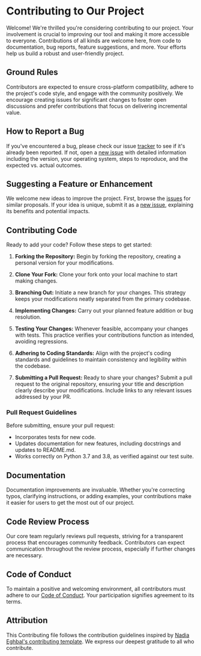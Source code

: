 # Contributing to Our Project

Welcome! We're thrilled you're considering contributing to our project. Your involvement is crucial to improving our tool and making it more accessible to everyone. Contributions of all kinds are welcome here, from code to documentation, bug reports, feature suggestions, and more. Your efforts help us build a robust and user-friendly project.

## Ground Rules

Contributors are expected to ensure cross-platform compatibility, adhere to the project's code style, and engage with the community positively. We encourage creating issues for significant changes to foster open discussions and prefer contributions that focus on delivering incremental value.

## How to Report a Bug

If you've encountered a bug, please check our issue [tracker](https://github.com/UBC-MDS/DSCI-532_2024_2_pollution-tracker/issues) to see if it's already been reported. If not, open a [new issue](https://github.com/UBC-MDS/DSCI-532_2024_2_pollution-tracker/issues/new) with detailed information including the version, your operating system, steps to reproduce, and the expected vs. actual outcomes.

## Suggesting a Feature or Enhancement

We welcome new ideas to improve the project. First, browse the [issues](https://github.com/UBC-MDS/DSCI-532_2024_2_pollution-tracker/issues) for similar proposals. If your idea is unique, submit it as a [new issue](https://github.com/UBC-MDS/DSCI-532_2024_2_pollution-tracker/issues/new), explaining its benefits and potential impacts.

## Contributing Code

Ready to add your code? Follow these steps to get started:

1. **Forking the Repository:** Begin by forking the repository, creating a personal version for your modifications.

2. **Clone Your Fork:** Clone your fork onto your local machine to start making changes.

3. **Branching Out:** Initiate a new branch for your changes. This strategy keeps your modifications neatly separated from the primary codebase.

4. **Implementing Changes:** Carry out your planned feature addition or bug resolution.

5. **Testing Your Changes:** Whenever feasible, accompany your changes with tests. This practice verifies your contributions function as intended, avoiding regressions.

6. **Adhering to Coding Standards:** Align with the project's coding standards and guidelines to maintain consistency and legibility within the codebase.

7. **Submitting a Pull Request:** Ready to share your changes? Submit a pull request to the original repository, ensuring your title and description clearly describe your modifications. Include links to any relevant issues addressed by your PR.

### Pull Request Guidelines

Before submitting, ensure your pull request:

- Incorporates tests for new code.
- Updates documentation for new features, including docstrings and updates to README.md.
- Works correctly on Python 3.7 and 3.8, as verified against our test suite.

## Documentation

Documentation improvements are invaluable. Whether you're correcting typos, clarifying instructions, or adding examples, your contributions make it easier for users to get the most out of our project.

## Code Review Process

Our core team regularly reviews pull requests, striving for a transparent process that encourages community feedback. Contributors can expect communication throughout the review process, especially if further changes are necessary.

## Code of Conduct

To maintain a positive and welcoming environment, all contributors must adhere to our [Code of Conduct](CODE_OF_CONDUCT.md). Your participation signifies agreement to its terms.

## Attribution

This Contributing file follows the contribution guidelines inspired by [Nadia Eghbal's contributing template](https://github.com/nayafia/contributing-template). We express our deepest gratitude to all who contribute.